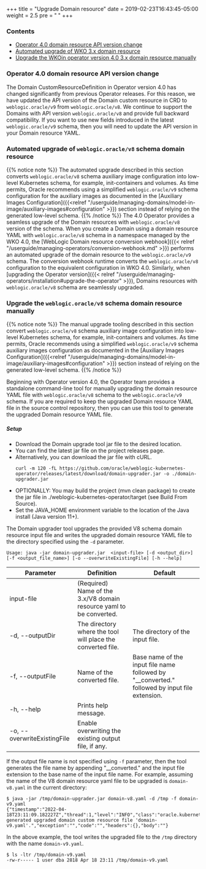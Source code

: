 +++
title = "Upgrade Domain resource"
date = 2019-02-23T16:43:45-05:00
weight = 2.5
pre = "<b> </b>"
+++

### Contents

 - [Operator 4.0 domain resource API version change](#operator-40-domain-resource-api-version-change)
 - [Automated upgrade of WKO 3.x domain resource](#automated-upgrade-of-weblogicoraclev8-schema-domain-resource)
 - [Upgrade the WKOin operator version 4.0 3.x domain resource manually](#upgrade-the-weblogicoraclev8-schema-domain-resource-manually)

### Operator 4.0 domain resource API version change 
The Domain CustomResourceDefinition in Operator version 4.0 has changed significantly from previous Operator releases. For this reason, we have updated the API version of the Domain custom resource in CRD to `weblogic.oracle/v9` from `weblogic.oracle/v8`. We continue to support the Domains with API version `weblogic.oracle/v8` and provide full backward compatibility. If you want to use new fields introduced in the latest `weblogic.oracle/v9` schema, then you will need to update the API version in your Domain resource YAML. 

### Automated upgrade of `weblogic.oracle/v8` schema domain resource
{{% notice note %}}
The automated upgrade described in this section converts `weblogic.oracle/v8` schema auxiliary image configuration into low-level Kubernetes schema, for example, init-containers and volumes. 
As time permits, Oracle recommends using a simplified `weblogic.oracle/v9` schema configuration for the auxiliary images as documented in the [Auxiliary Images Configuration]({{<relref "/userguide/managing-domains/model-in-image/auxiliary-images#configuration" >}}) section instead of relying on the generated low-level schema.
{{% /notice %}}
The 4.0 Operator provides a seamless upgrade of the Domain resources with `weblogic.oracle/v8` version of the schema. When you create a Domain using a domain resource YAML with `weblogic.oracle/v8` schema in a namespace managed by the WKO 4.0, the [WebLogic Domain resource conversion webhook]({{< relref "/userguide/managing-operators/conversion-webhook.md" >}}) performs an automated upgrade of the domain resource to the `weblogic.oracle/v9` schema. The conversion webhook runtime converts the `weblogic.oracle/v8` configuration to the equivalent configuration in WKO 4.0. Similarly, when [upgrading the Operator version]({{< relref "/userguide/managing-operators/installation#upgrade-the-operator" >}}), Domains resources with `weblogic.oracle/v8` schema are seamlessly upgraded.

### Upgrade the `weblogic.oracle/v8` schema domain resource manually

{{% notice note %}}
The manual upgrade tooling described in this section convert `weblogic.oracle/v8` schema auxiliary image configuration into low-level Kubernetes schema, for example, init-containers and volumes. 
As time permits, Oracle recommends using a simplified `weblogic.oracle/v9` schema auxiliary images configuration as documented in the [Auxiliary Images Configuration]({{<relref "/userguide/managing-domains/model-in-image/auxiliary-images#configuration" >}}) section instead of relying on the generated low-level schema.
{{% /notice %}}

Beginning with Operator version 4.0, the Operator team provides a standalone command-line tool for manually upgrading the domain resource YAML file with `weblogic.oracle/v8` schema to the `weblogic.oracle/v9` schema. If you are required to keep the upgraded Domain resource YAML file in the source control repository, then you can use this tool to generate the upgraded Domain resource YAML file. 

##### Setup
- Download the Domain upgrade tool jar file to the desired location.
 - You can find the latest jar file on the project releases page.
 - Alternatively, you can download the jar file with cURL.
   ```
   curl -m 120 -fL https://github.com/oracle/weblogic-kubernetes-operator/releases/latest/download/domain-upgrader.jar -o ./domain-upgrader.jar
   ```
 - OPTIONALLY: You may build the project (mvn clean package) to create the jar file in ./weblogic-kubernetes-operator/target (see Build From Source).
 - Set the JAVA_HOME environment variable to the location of the Java install (Java version 11+).

The Domain upgrader tool upgrades the provided V8 schema domain resource input file and writes the upgraded domain resource YAML file to the 
directory specified using the `-d` parameter.

```
Usage: java -jar domain-upgrader.jar  <input-file> [-d <output_dir>] [-f <output_file_name>] [-o --overwriteExistingFile] [-h --help]
```

| Parameter | Definition | Default |
| --- | --- | --- |
| input-file | (Required) Name of the 3.x/V8 domain resource yaml to be converted. | |
| -d, --outputDir | The directory where the tool will place the converted file. | The directory of the input file. |
| -f, --outputFile | Name of the converted file. | Base name of the input file name followed by "__converted." followed by input file extension. |
| -h, --help | Prints help message. | |
| -o, --overwriteExistingFile | Enable overwriting the existing output file, if any. | |

If the output file name is not specified using `-f` parameter, then the tool generates the file name by appending "__converted." and the input file extension to the
base name of the input file name. For example, assuming the name of the V8 domain resource yaml file to be upgraded is `domain-v8.yaml` in the current directory:

```
$ java -jar /tmp/domain-upgrader.jar domain-v8.yaml -d /tmp -f domain-v9.yaml
{"timestamp":"2022-04-18T23:11:09.182227Z","thread":1,"level":"INFO","class":"oracle.kubernetes.operator.DomainUpgrader","method":"main","timeInMillis":1650323469182,"message":"Successfully generated upgraded domain custom resource file 'domain-v9.yaml'.","exception":"","code":"","headers":{},"body":""}
```

In the above example, the tool writes the upgraded file to the `/tmp` directory with the name `domain-v9.yaml`.
```
$ ls -ltr /tmp/domain-v9.yaml
-rw-r----- 1 user dba 2818 Apr 18 23:11 /tmp/domain-v9.yaml
```
